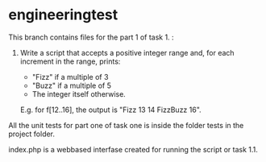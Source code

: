 engineeringtest
===============
This branch contains files for the part 1 of task 1. :
1. Write a script that accepts a positive integer range and, for each increment in the range, prints:
   - "Fizz" if a multiple of 3
   - "Buzz" if a multiple of 5
   - The integer itself otherwise.
   
   E.g. for f[12..16], the output is "Fizz 13 14 FizzBuzz 16".


All the unit tests for part one of task one is inside the folder tests in the project folder.

index.php is a webbased interfase created for running the script or task 1.1.